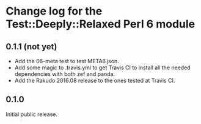 Change log for the Test::Deeply::Relaxed Perl 6 module
======================================================

0.1.1 (not yet)
---------------

- Add the 06-meta test to test META6.json.
- Add some magic to .travis.yml to get Travis CI to install
  all the needed dependencies with both zef and panda.
- Add the Rakudo 2016.08 release to the ones tested at Travis CI.

0.1.0
-----

Initial public release.
